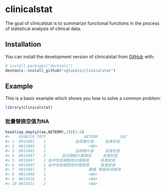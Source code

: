 
<!-- README.md is generated from README.Rmd. Please edit that file -->

# clinicalstat

<!-- badges: start -->
<!-- badges: end -->

The goal of clinicalstat is to summarize functional functions in the
process of statistical analysis of clinical data.

## Installation

You can install the development version of clinicalstat from
[GitHub](https://github.com/) with:

``` r
# install.packages("devtools")
devtools::install_github("cglaze11/clinicalstat")
```

## Example

This is a basic example which shows you how to solve a common problem:

``` r
library(clinicalstat)
```

### 批量替换空值为NA

``` r
head(zap_empty2(ae,AETERM),10)[1:4]
#>    USUBJID TRTP                 AETERM          SOC
#> 1  001S002    1             血尿酸升高     各类检查
#> 2  001S003    2                   <NA>             
#> 3  001S005    2             血尿酸升高     各类检查
#> 4  001S007    2       血白细胞计数降低     各类检查
#> 5  001S007    2 血中性粒细胞绝对值降低     各类检查
#> 6  001S007    2 血中性粒细胞绝对值降低     各类检查
#> 7  001S007    2                   腹痛 胃肠系统疾病
#> 8  001S008    1                   <NA>             
#> 9  001S018    1                   <NA>             
#> 10 001S021    2                   <NA>
```
